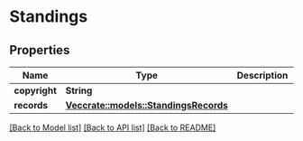 # Standings

## Properties

Name | Type | Description | Notes
------------ | ------------- | ------------- | -------------
**copyright** | **String** |  | [optional] 
**records** | [**Vec<crate::models::StandingsRecords>**](Standings_records.md) |  | [optional] 

[[Back to Model list]](../README.md#documentation-for-models) [[Back to API list]](../README.md#documentation-for-api-endpoints) [[Back to README]](../README.md)


